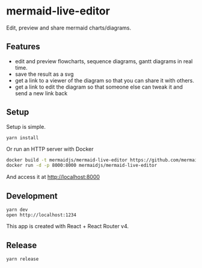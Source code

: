 # mermaid-live-editor

Edit, preview and share mermaid charts/diagrams.


## Features

- edit and preview flowcharts, sequence diagrams, gantt diagrams in real time.
- save the result as a svg
- get a link to a viewer of the diagram so that you can share it with others.
- get a link to edit the diagram so that someone else can tweak it and send a new link back


## Setup

Setup is simple.

```
yarn install
```

Or run an HTTP server with Docker

```sh
docker build -t mermaidjs/mermaid-live-editor https://github.com/mermaidjs/mermaid-live-editor.git
docker run -d -p 8000:8000 mermaidjs/mermaid-live-editor
```

And access it at [http://localhost:8000](http://localhost:8000)


## Development

```
yarn dev
open http://localhost:1234
```

This app is created with React + React Router v4.


## Release

```
yarn release
```
